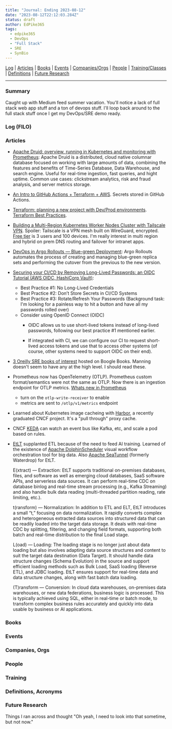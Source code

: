 ```yaml
---
title: "Journal: Ending 2023-08-12"
date: "2023-08-12T22:12:03.284Z"
status: draft
author: EdPike365
tags:
  - edpike365
  - DevOps
  - "Full Stack"
  - SRE
  - SynBio
---
```


[Log](#log-lifo) | [Articles](#articles) | [Books](#books) | [Events](#events) | [Companies/Orgs](#companies-orgs) | [People](#people) | [Training/Classes](#training) | [Definitions](#definitions-acronyms) | [Future Research](#future-research)

---

### Summary

Caught up with Medium feed summer vacation. You'll notice a lack of full stack web app stuff and a ton of devops stuff. I'll loop back around to the full stack stuff once I get my DevOps/SRE demo ready.

### Log (FILO)

### Articles

- [Apache Druid: overview, running in Kubernetes and monitoring with Prometheus](https://itnext.io/apache-druid-overview-running-in-kubernetes-and-monitoring-with-prometheus-4c8d29f6c8b9): Apache Druid is a distributed, cloud native columnar database focused on working with large amounts of data, combining the features and benefits  of Time-Series Database, Data Warehouse, and search engine. Useful for real-time ingestion, fast queries, and hight uptime. Common use cases: clickstream analytics, risk and fraud analysis, and server metrics storage.

- [An Intro to GitHub Actions + Terraform + AWS](https://medium.com/swlh/lets-do-devops-github-actions-terraform-aws-77ef6078e4f2). Secrets stored in GitHub Actions.

- [Terraform: planning a new project with Dev/Prod environments](https://itnext.io/terraform-planning-a-new-project-with-dev-prod-environments-2724ebd08ba9). [Terraform Best Practices](https://www.terraform-best-practices.com/).

- [Building a Multi-Region Kubernetes Worker Nodes Cluster with Tailscale VPN](https://faun.pub/building-a-multi-region-kubernetes-worker-nodes-cluster-with-tailscale-vpn-646f6767bda6). Spoiler: Tailscale is a VPN mesh built on WireGuard, encrypted. [Free tier](https://tailscale.com/pricing/) is 3 users and 100 devices. I'm really interest in multi region and hybrid on prem DNS routing and failover for intranet apps.

- [DevOps in Argo Rollouts — Blue-green Deployment](https://blog.devgenius.io/devops-in-argo-rollouts-blue-green-deployment-f24084534213):  Argo Rollouts automates the process of creating and managing blue-green replica sets and performing the cutover from the previous to the new version.

- [Securing your CI/CD by Removing Long-Lived Passwords: an OIDC Tutorial (AWS OIDC, HashiCorp Vault)](https://medium.com/4th-coffee/securing-your-ci-cd-by-removing-long-lived-passwords-an-oidc-tutorial-e4f53f271c1d): 
  - Best Practice #1: No Long-Lived Credentials
  - Best Practice #2: Don’t Store Secrets in CI/CD Systems
  - Best Practice #3: Rotate/Refresh Your Passwords (Background task: I'm looking for a painless way to hit a button and have all my passwords rolled over)
  - Consider using OpenID Connect (OIDC)
    - OIDC allows us to use short-lived tokens instead of long-lived passwords, following our best practice #1 mentioned earlier.

    - If integrated with CI, we can configure our CI to request short-lived access tokens and use that to access other systems (of course, other systems need to support OIDC on their end).

- [3 Oreilly SRE books of interest](https://sre.google/books/) hosted on Boogle Books. Manning doesn't seem to have any at the high level. I should read these.

- Prometheus now has OpenTelemetry (OTLP). Prometheus custom format/semantics were not the same as OTLP. Now there is an ingestion endpoint for OTLP metrics. [Whats new in Prometheus](https://www.youtube.com/watch?v=Vui4EgveUxg)
  - turn on the `otlp-write-receiver` to enable
  - metrics are sent to `/otlp/v1/metrics` endpoint

- Learned about Kubernetes image cacheing with [Harbor](https://goharbor.io/docs/2.1.0/administration/configure-proxy-cache/), a recently graduated CNCF project. It's a "pull through" proxy cache.

- CNCF [KEDA](https://www.cncf.io/projects/keda/) can watch an event bus like Kafka, etc, and scale a pod based on rules.

- [EtLT](https://blog.devgenius.io/elt-is-dead-and-etlt-will-be-the-end-of-modern-data-processing-architecture-154b87c1cce0) supplanted ETL because of the need to feed AI training. Learned of the existence of [Apache DolphinScheduler](https://dolphinscheduler.apache.org/en-us) visual workflow orchestration tool for big data. Also [Apache SeaTunnel](https://seatunnel.apache.org/) (formerly Waterdrop) for EtLT.

  E(xtract) — Extraction: EtLT supports traditional on-premises databases, files, and software as well as emerging cloud databases, SaaS software APIs, and serverless data sources. It can perform real-time CDC on database binlog and real-time stream processing (e.g., Kafka Streaming) and also handle bulk data reading (multi-threaded partition reading, rate limiting, etc.).

  t(ransform) — Normalization: In addition to ETL and ELT, EtLT introduces a small “t,” focusing on data normalization. It rapidly converts complex and heterogeneous extracted data sources into structured data that can be readily loaded into the target data storage. It deals with real-time CDC by splitting, filtering, and changing field formats, supporting both batch and real-time distribution to the final Load stage.
  
  L(oad) — Loading: The loading stage is no longer just about data loading but also involves adapting data source structures and content to suit the target data destination (Data Target). It should handle data structure changes (Schema Evolution) in the source and support efficient loading methods such as Bulk Load, SaaS loading (Reverse ETL), and JDBC loading. EtLT ensures support for real-time data and data structure changes, along with fast batch data loading.
  
  (T)ransform — Conversion: In cloud data warehouses, on-premises data warehouses, or new data federations, business logic is processed. This is typically achieved using SQL, either in real-time or batch mode, to transform complex business rules accurately and quickly into data usable by business or AI applications.

### Books

### Events

### Companies, Orgs

### People

### Training

### Definitions, Acronyms

### Future Research

Things I ran across and thought "Oh yeah, I need to look into that sometime, but not now."
